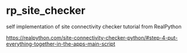 # rp_site_checker
 self implementation of site connectivity checker tutorial from RealPython

https://realpython.com/site-connectivity-checker-python/#step-4-put-everything-together-in-the-apps-main-script